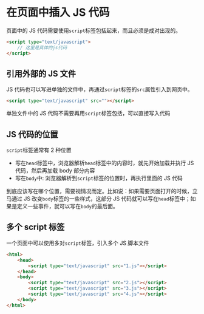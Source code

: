 # 在页面中插入 JS 代码

页面中的 JS 代码需要使用`script`标签包括起来，而且必须是成对出现的。

```html
<script type="text/javascript">
    // 这里是具体的js代码
</script>
```

## 引用外部的 JS 文件

JS 代码也可以写进单独的文件中，再通过`script`标签的`src`属性引入到网页中。

```html
<script type="text/javascript" src=""></script>
```

单独文件中的 JS 代码不需要再用`script`标签包括，可以直接写入代码

## JS 代码的位置

`script`标签通常有 2 种位置

-   写在`head`标签中，浏览器解析`head`标签中的内容时，就先开始加载并执行 JS 代码，然后再加载 body 部分内容
-   写在`body`中: 浏览器解析到`script`标签的位置时，再执行里面的 JS 代码

到底应该写在哪个位置，需要视情况而定。比如说：如果需要页面打开的时候，立马通过 JS 改变`body`标签的一些样式，这部分 JS 代码就可以写在`head`标签中；如果是定义一些事件，就可以写在`body`的最后面。

## 多个 script 标签

一个页面中可以使用多对`script`标签，引入多个 JS 脚本文件

```html
<html>
    <head>
        <script type="text/javascript" src="1.js"></script>
    </head>
    <body>
        <script type="text/javascript" src="2.js"></script>
        <script type="text/javascript" src="3.js"></script>
        <script type="text/javascript" src="4.js"></script>
    </body>
</html>
```
